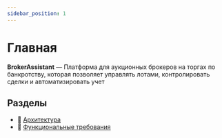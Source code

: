 ```yaml
---
sidebar_position: 1
---
```


# Главная

**BrokerAssistant** — Платформа для аукционных брокеров на торгах по банкротству, которая позволяет управлять лотами, контролировать сделки и автоматизировать учет

## Разделы
- 🧱 [Архитектура](./category/архитектура)
- 🎨 [Функциональные требования](./category/функциональные-требования)